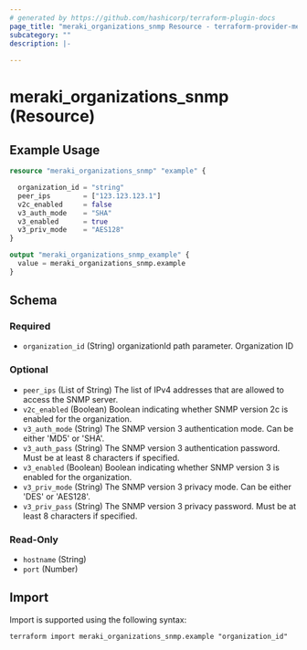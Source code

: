 ```yaml
---
# generated by https://github.com/hashicorp/terraform-plugin-docs
page_title: "meraki_organizations_snmp Resource - terraform-provider-meraki"
subcategory: ""
description: |-
  
---
```


# meraki_organizations_snmp (Resource)



## Example Usage

```terraform
resource "meraki_organizations_snmp" "example" {

  organization_id = "string"
  peer_ips        = ["123.123.123.1"]
  v2c_enabled     = false
  v3_auth_mode    = "SHA"
  v3_enabled      = true
  v3_priv_mode    = "AES128"
}

output "meraki_organizations_snmp_example" {
  value = meraki_organizations_snmp.example
}
```

<!-- schema generated by tfplugindocs -->
## Schema

### Required

- `organization_id` (String) organizationId path parameter. Organization ID

### Optional

- `peer_ips` (List of String) The list of IPv4 addresses that are allowed to access the SNMP server.
- `v2c_enabled` (Boolean) Boolean indicating whether SNMP version 2c is enabled for the organization.
- `v3_auth_mode` (String) The SNMP version 3 authentication mode. Can be either 'MD5' or 'SHA'.
- `v3_auth_pass` (String) The SNMP version 3 authentication password. Must be at least 8 characters if specified.
- `v3_enabled` (Boolean) Boolean indicating whether SNMP version 3 is enabled for the organization.
- `v3_priv_mode` (String) The SNMP version 3 privacy mode. Can be either 'DES' or 'AES128'.
- `v3_priv_pass` (String) The SNMP version 3 privacy password. Must be at least 8 characters if specified.

### Read-Only

- `hostname` (String)
- `port` (Number)

## Import

Import is supported using the following syntax:

```shell
terraform import meraki_organizations_snmp.example "organization_id"
```
